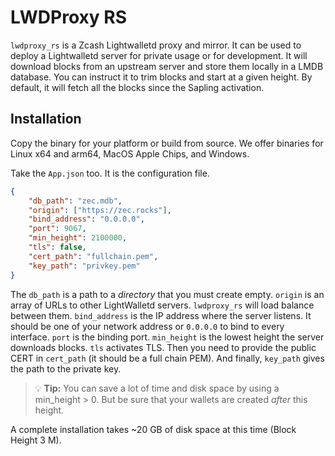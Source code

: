 # LWDProxy RS

`lwdproxy_rs` is a Zcash Lightwalletd proxy and mirror. It can be used to deploy
a Lightwalletd server for private usage or for development. It will download
blocks from an upstream server and store them locally in a LMDB database. You
can instruct it to trim blocks and start at a given height. By default, it will
fetch all the blocks since the Sapling activation.

## Installation

Copy the binary for your platform or build from source. We offer binaries for
Linux x64 and arm64, MacOS Apple Chips, and Windows.

Take the `App.json` too. It is the configuration file.

```json
{
    "db_path": "zec.mdb",
    "origin": ["https://zec.rocks"],
    "bind_address": "0.0.0.0",
    "port": 9067,
    "min_height": 2100000,
    "tls": false,
    "cert_path": "fullchain.pem",
    "key_path": "privkey.pem"
}
```

The `db_path` is a path to a *directory* that you must create empty.
`origin` is an array of URLs to other LightWalletd servers. `lwdproxy_rs` will
load balance between them. `bind_address` is the IP address where the server
listens. It should be one of your network address or `0.0.0.0` to bind to every
interface. `port` is the binding port. `min_height` is the lowest height the
server downloads blocks. `tls` activates TLS. Then you need to provide the
public CERT in `cert_path` (it should be a full chain PEM). And finally,
`key_path` gives the path to the private key.

> 💡 **Tip:** You can save a lot of time and disk space by using a min_height > 0.
> But be sure that your wallets are created *after* this height.

A complete installation takes ~20 GB of disk space at this time (Block Height 3 M).
